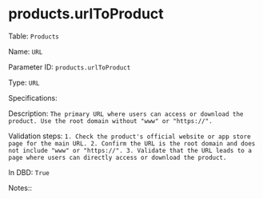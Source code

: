 # products.urlToProduct

Table: ```Products```

Name: ```URL```

Parameter ID: ```products.urlToProduct```

Type: ```URL```

Specifications: 

Description: ```The primary URL where users can access or download the product. Use the root domain without "www" or "https://".```

Validation steps: ```1. Check the product's official website or app store page for the main URL.
2. Confirm the URL is the root domain and does not include "www" or "https://".
3. Validate that the URL leads to a page where users can directly access or download the product.```

In DBD: ```True```

Notes:: 

